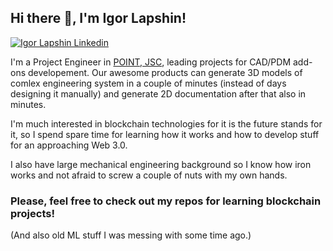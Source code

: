 <h2> Hi there 👋, I'm Igor Lapshin! </h2>

[![Igor Lapshin Linkedin](https://img.shields.io/badge/LinkedIn-0077B5?style=for-the-badge&logo=linkedin&logoColor=white)](https://www.linkedin.com/in/ilapshin/)

I'm a Project Engineer in [POINT, JSC](https://www.pointcad.ru/), leading projects for CAD/PDM add-ons developement. Our awesome products can generate 3D models of comlex engineering system in a couple of minutes (instead of days designing it manually) and generate 2D documentation after that also in minutes. 

I'm much interested in blockchain technologies for it is the future stands for it, so I spend spare time for learning how it works and how to develop stuff for an approaching Web 3.0.

I also have large mechanical engineering background so I know how iron works and not afraid to screw a couple of nuts with my own hands.

<h3> Please, feel free to check out my repos for learning blockchain projects!</h3> (And also old ML stuff I was messing with some time ago.)

